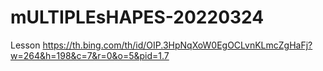# mULTIPLEsHAPES-20220324
Lesson
https://th.bing.com/th/id/OIP.3HpNqXoW0EgOCLvnKLmcZgHaFj?w=264&h=198&c=7&r=0&o=5&pid=1.7
